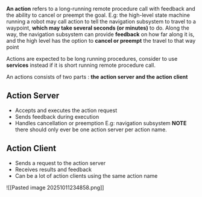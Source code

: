 
**An action** refers to a long-running remote procedure call with feedback and the ability to cancel or preempt the goal.
E.g: the high-level state machine running a robot may call action to tell the navigation subsystem to travel to a waypoint, **which may take several seconds (or minutes)** to do. Along the way, the navigation subsystem can provide **feedback** on how far along it is, and the high level has the option to **cancel or preempt** the travel to that way point

Actions are expected to be long running procedures, consider to use **services** instead if it is short running remote procedure call.

An actions consists of two parts : **the action server and the action client** 

## Action Server
- Accepts and executes the action request
- Sends feedback during execution
- Handles cancellation or preemption
E.g: navigation subsystem
**NOTE** there should only ever be one action server per action name.
## Action Client
- Sends a request to the action server
- Receives results and feedback
- Can be a lot of action clients using the same action name

![[Pasted image 20251011234858.png]]